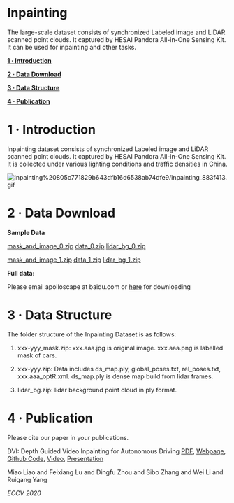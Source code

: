 # Inpainting

The large-scale dataset consists of synchronized Labeled image and LiDAR scanned point clouds. It captured by HESAI Pandora All-in-One Sensing Kit. It can be used for inpainting and other tasks.

[**1 · Introduction**](Inpainting%20805c771829b643dfb16d6538ab74dfe9.md) 

[**2 · Data Download**](Inpainting%20805c771829b643dfb16d6538ab74dfe9.md) 

[**3 · Data Structure**](Inpainting%20805c771829b643dfb16d6538ab74dfe9.md) 

[**4 · Publication**](Inpainting%20805c771829b643dfb16d6538ab74dfe9.md) 

# **1 · Introduction**

Inpainting dataset consists of synchronized Labeled image and LiDAR scanned point clouds. It captured by HESAI Pandora All-in-One Sensing Kit. It is collected under various lighting conditions and traffic densities in China.

![Inpainting%20805c771829b643dfb16d6538ab74dfe9/inpainting_883f413.gif](Inpainting%20805c771829b643dfb16d6538ab74dfe9/inpainting_883f413.gif)

# **2 · Data Download**

**Sample Data**

[mask_and_image_0.zip](https://ad-apolloscape.cdn.bcebos.com/inpainting%2F1534313570-1534313579_mask.zip) [data_0.zip](https://ad-apolloscape.cdn.bcebos.com/inpainting%2F1534313570-1534313579.zip) [lidar_bg_0.zip](https://ad-apolloscape.cdn.bcebos.com/inpainting%2F1534313570-1534313579_lidar_bg.zip)

[mask_and_image_1.zip](https://ad-apolloscape.cdn.bcebos.com/inpainting%2F1534313592-1534313595_mask.zip) [data_1.zip](https://ad-apolloscape.cdn.bcebos.com/inpainting%2F1534313592-1534313595.zip) [lidar_bg_1.zip](https://ad-apolloscape.cdn.bcebos.com/inpainting%2F1534313592-1534313595_lidar_bg.zip)

**Full data:** 

Please email apolloscape at baidu.com or [here](mailto:apolloscape@baidu.com) for downloading

# **3 · Data Structure**

The folder structure of the Inpainting Dataset is as follows:

1) xxx-yyy_mask.zip: xxx.aaa.jpg is original image. xxx.aaa.png is labelled mask of cars.

2) xxx-yyy.zip: Data includes ds_map.ply, global_poses.txt, rel_poses.txt, xxx.aaa_optR.xml. ds_map.ply is dense map build from lidar frames.

3) lidar_bg.zip: lidar background point cloud in ply format.

# **4 · Publication**

Please cite our paper in your publications.

DVI: Depth Guided Video Inpainting for Autonomous Driving [PDF](https://arxiv.org/pdf/2007.08854.pdf), [Webpage](https://sites.google.com/view/sibozhang/dvi), [Github Code](https://github.com/sibozhang/Depth-Guided-Inpainting), [Video](https://www.youtube.com/watch?v=iOIxdQIzjQs), [Presentation](https://youtu.be/_pcqH1illCU)

Miao Liao and Feixiang Lu and Dingfu Zhou and Sibo Zhang and Wei Li and Ruigang Yang

*ECCV 2020*